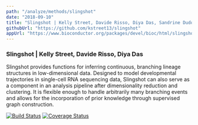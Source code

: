```yaml
---
path: "/analyze/methods/slingshot"
date: "2018-09-10"
title: "Slingshot | Kelly Street, Davide Risso, Diya Das, Sandrine Dudoit, Koen Van den Berge, and Robrecht Cannoodt"
githubUrl: "https://github.com/kstreet13/slingshot"
appUrl: "https://www.bioconductor.org/packages/devel/bioc/html/slingshot.html "
---
```


### Slingshot | Kelly Street, Davide Risso, Diya Das

Slingshot provides functions for inferring continuous, branching lineage structures in low-dimensional data. Designed to model developmental trajectories in single-cell RNA sequencing data, Slingshot can also serve as a component in an analysis pipeline after dimensionality reduction and clustering. It is flexible enough to handle arbitrarily many branching events and allows for the incorporation of prior knowledge through supervised graph construction.

[![Build Status](https://travis-ci.org/kstreet13/slingshot.svg?branch=master)](https://travis-ci.org/kstreet13/slingshot)
[![Coverage Status](https://img.shields.io/codecov/c/github/kstreet13/slingshot/master.svg)](https://codecov.io/github/kstreet13/slingshot)
